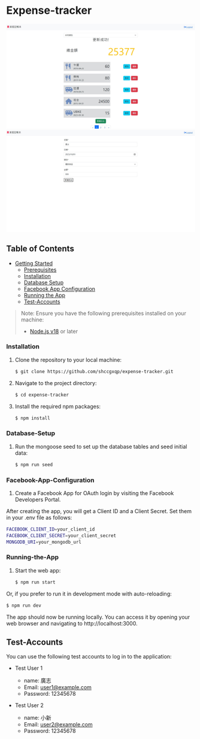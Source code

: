# Expense-tracker

![Expense-tracker page](./public/image/001.jpg)
![Expense-tracker page](./public/image/002.jpg)

## Table of Contents

- [Getting Started](#getting-started)
  - [Prerequisites](#prerequisites)
  - [Installation](#installation)
  - [Database Setup](#database-setup)
  - [Facebook App Configuration](#facebook-app-configuration)
  - [Running the App](#running-the-app)
  - [Test-Accounts](#Test-Accounts)

<!-- prettier-ignore -->
> Note: Ensure you have the following prerequisites installed on your machine:
> - [Node.js v18](https://nodejs.org/) or later

### Installation

1. Clone the repository to your local machine:

   ```bash
   $ git clone https://github.com/shccgxqp/expense-tracker.git

2. Navigate to the project directory:

   ```bash
   $ cd expense-tracker
   ```

3. Install the required npm packages:

   ```bash
   $ npm install
   ```

### Database-Setup

1. Run the mongoose seed to set up the database tables and seed initial data:

   ```bash
   $ npm run seed
   ```

### Facebook-App-Configuration

1. Create a Facebook App for OAuth login by visiting the Facebook Developers Portal.

After creating the app, you will get a Client ID and a Client Secret. Set them in your .env file as follows:

   ```bash
   FACEBOOK_CLIENT_ID=your_client_id
   FACEBOOK_CLIENT_SECRET=your_client_secret
   MONGODB_URI=your_mongodb_url
   ```

### Running-the-App

1. Start the web app:

   ```bash
   $ npm run start
   ```

Or, if you prefer to run it in development mode with auto-reloading:

   ```bash
   $ npm run dev
   ```
   

The app should now be running locally. You can access it by opening your web browser and navigating to http://localhost:3000.


## Test-Accounts

You can use the following test accounts to log in to the application:

- Test User 1
  - name: 廣志
  - Email: user1@example.com
  - Password: 12345678

- Test User 2
  - name: 小新
  - Email: user2@example.com
  - Password: 12345678